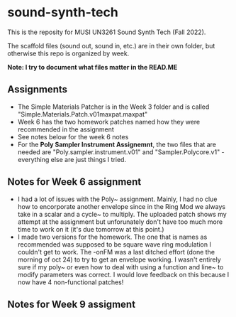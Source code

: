 # sound-synth-tech
This is the reposity for MUSI UN3261 Sound Synth Tech (Fall 2022).

The scaffold files (sound out, sound in, etc.) are in their own folder, but otherwise this repo is organized by week.

**Note: I try to document what files matter in the READ.ME**

## Assignments
- The Simple Materials Patcher is in the Week 3 folder and is called "Simple.Materials.Patch.v01maxpat.maxpat"
- Week 6 has the two homework patches named how they were recommended in the assignment
- See notes below for the week 6 notes
- For the **Poly Sampler Instrument Assignemnt**, the two files that are needed are "Poly.sampler.instrument.v01" and "Sampler.Polycore.v1" - everything else are just things I tried.

## Notes for Week 6 assignment
- I had a lot of issues with the Poly~ assignment. Mainly, I had no clue how to encorporate another envelope since in the Ring Mod we always take in a scalar and a cycle~ to multiply. The uploaded patch shows my attempt at the assignment but unforunately don't have too much more time to work on it (it's due tomorrow at this point.) 
- I made two versions for the homework. The one that is names as recommended was supposed to be square wave ring modulation I couldn't get to work. The -onFM was a last ditched effort (done the morning of oct 24) to try to get an envelope working. I wasn't entirely sure if my poly~ or even how to deal with using a function and line~ to modify parameters was correct. I would love feedback on this because I now have 4 non-functional patches!

## Notes for Week 9 assigment